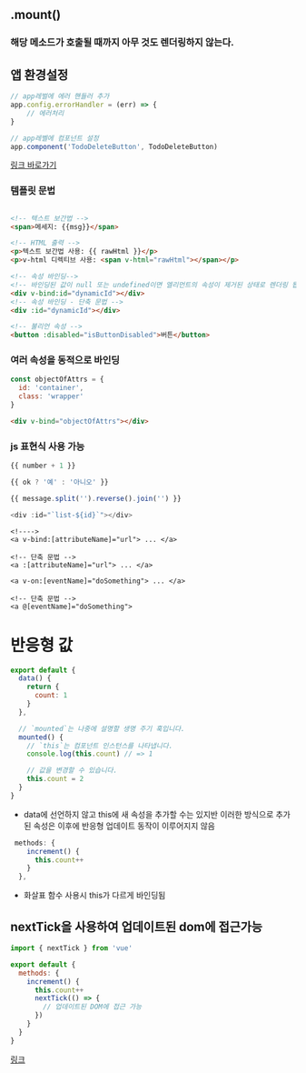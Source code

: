 ## .mount()
### 해당 메소드가 호출될 때까지 아무 것도 렌더링하지 않는다.

## 앱 환경설정
```js
// app레벌에 에러 핸들러 추가 
app.config.errorHandler = (err) => {
    // 에러처리
}

// app레벨에 컴포넌트 설정
app.component('TodoDeleteButton', TodoDeleteButton)

```
[링크 바로가기](https://v3-docs.vuejs-korea.org/guide/essentials/application.html#app-configurations)

### 템플릿 문법

```html

<!-- 텍스트 보간법 -->
<span>메세지: {{msg}}</span>

<!-- HTML 출력 -->
<p>텍스트 보간법 사용: {{ rawHtml }}</p>
<p>v-html 디렉티브 사용: <span v-html="rawHtml"></span></p>

<!-- 속성 바인딩-->
<!-- 바인딩된 값이 null 또는 undefined이면 엘리먼트의 속성이 제거된 상태로 렌더링 됩니다. -->
<div v-bind:id="dynamicId"></div>
<!-- 속성 바인딩 - 단축 문법 -->
<div :id="dynamicId"></div>

<!-- 불리언 속성 -->
<button :disabled="isButtonDisabled">버튼</button>
```
### 여러 속성을 동적으로 바인딩
```js
const objectOfAttrs = {
  id: 'container',
  class: 'wrapper'
}
```

```html 
<div v-bind="objectOfAttrs"></div>
```

### js 표현식 사용 가능
```js
{{ number + 1 }}

{{ ok ? '예' : '아니오' }}

{{ message.split('').reverse().join('') }}

<div :id="`list-${id}`"></div>
```

```template
<!---->
<a v-bind:[attributeName]="url"> ... </a>

<!-- 단축 문법 -->
<a :[attributeName]="url"> ... </a>

<a v-on:[eventName]="doSomething"> ... </a>

<!-- 단축 문법 -->
<a @[eventName]="doSomething">
```

# 반응형 값
```js
export default {
  data() {
    return {
      count: 1
    }
  },

  // `mounted`는 나중에 설명할 생명 주기 훅입니다.
  mounted() {
    // `this`는 컴포넌트 인스턴스를 나타냅니다.
    console.log(this.count) // => 1

    // 값을 변경할 수 있습니다.
    this.count = 2
  }
}

```

- data에 선언하지 않고 this에 새 속성을 추가할 수는 있지반 이러한 방식으로 추가된 속성은 이후에 반응형 업데이트 동작이 이루어지지 않음

```js
 methods: {
    increment() {
      this.count++
    }
  },
```
- 화살표 함수 사용시 this가 다르게 바인딩됨


## nextTick을 사용하여 업데이트된 dom에 접근가능
```js
import { nextTick } from 'vue'

export default {
  methods: {
    increment() {
      this.count++
      nextTick(() => {
        // 업데이트된 DOM에 접근 가능
      })
    }
  }
}
```

[링크](https://v3-docs.vuejs-korea.org/guide/essentials/reactivity-fundamentals.html#declaring-methods)